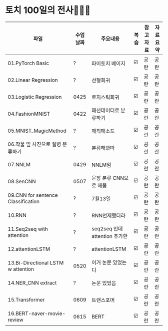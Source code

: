 #  토치 100일의 전사🚀🚀🚀

| 파일 | 수업날짜 | 주요내용 | 복습 | 참고자료 | 자료 요약 |
| ------ | -- | -- |----------- | ------------- | ------- |
| 01.PyTorch Basic | ? | 파이토치 베이지 | ☑️ | 공란 | 공란 |
| 02.Linear Regression | ? | 선형회귀 | ☑️ | 공란 | 공란 |
| 03.Logistic Regression | 0425 | 로지스틱회귀 | ☑️ | 공란 | 공란 |
| 04.FashionMNIST | 0422 | 패션데이터로 분류하기 | ☑️  | 공란 | 공란  |
| 05.MNIST_MagicMethod | ? | 매직매소드 | ☑️ | 공란 | 공란 |
| 06.작물 잎 사진으로 질병 분류하기 | ? | 분류해봐따 | ☑️ | 공란 | 공란 |
| 07.NNLM | 0429 | NNLM임 | ☑️ | 공란 | 공란 |
| 08.SenCNN | 0507 | 문장 분류 CNN으로 해봄 | ☑️ | 공란 | 공란 |
| 09.CNN for sentence Classification | ? | 7월13일 | ☑️ | 공란 | 공란 |
| 10.RNN | ? | RNN언제했더라 | ☑️ | 공란 | 공란 |
| 11.Seq2seq with attention | ? | seq2seq 인데 attention 추가한 | ☑️ | 공란 | 공란 |
| 12.attentionLSTM | ? | attentionLSTM | ☑️ | 공란 | 공란 |
| 13.Bi-Directional LSTM w attention | 0520 | 이거 논문 있었는디 | ☑️ | 공란 | 공란 |
| 14.NER_CNN extract | ? | 논문 있었음 | ☑️ | 공란 | 공란 |
| 15.Transformer | 0609 | 트랜스포머 | ☑️ | 공란 | 공란 |
| 16.BERT-naver-movie-review | 0615 | BERT | ☑️ | 공란 | 공란 |

